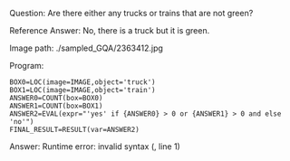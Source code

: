 Question: Are there either any trucks or trains that are not green?

Reference Answer: No, there is a truck but it is green.

Image path: ./sampled_GQA/2363412.jpg

Program:

```
BOX0=LOC(image=IMAGE,object='truck')
BOX1=LOC(image=IMAGE,object='train')
ANSWER0=COUNT(box=BOX0)
ANSWER1=COUNT(box=BOX1)
ANSWER2=EVAL(expr="'yes' if {ANSWER0} > 0 or {ANSWER1} > 0 and else 'no'")
FINAL_RESULT=RESULT(var=ANSWER2)
```
Answer: Runtime error: invalid syntax (<string>, line 1)

